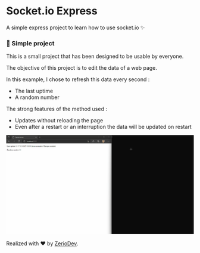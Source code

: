 # Socket.io Express

A simple express project to learn how to use socket.io ✨

### 👶 Simple project

This is a small project that has been designed to be usable by everyone.

The objective of this project is to edit the data of a web page.

In this example, I chose to refresh this data every second :

- The last uptime
- A random number

The strong features of the method used :

- Updates without reloading the page
- Even after a restart or an interruption the data will be updated on restart

![Example](./img/example.gif)

Realized with ❤️ by [ZerioDev](https://github.com/ZerioDev).